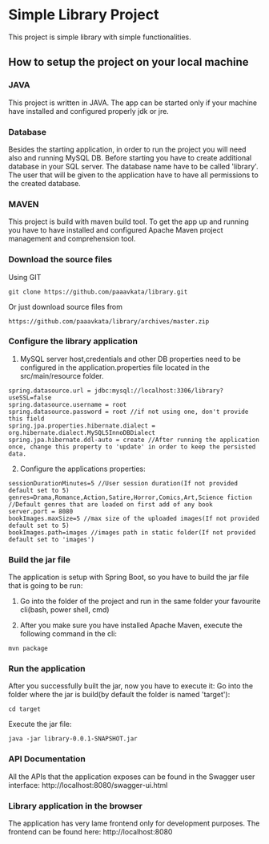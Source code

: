 # Simple Library Project

This project is simple library with simple functionalities.

## How to setup the project on your local machine 	

### JAVA

This project is written in JAVA. 
The app can be started only if your machine have installed and configured properly jdk or jre.

### Database

Besides the starting application, in order to run the project you will need also and running MySQL DB.
Before starting you have to create additional database in your SQL server.
The database name have to be called 'library'.
The user that will be given to the application have to have all permissions to the created database.

### MAVEN

This project is build with maven build tool. 
To get the app up and running you have to have installed and configured Apache Maven project management and comprehension tool.

### Download the source files
Using GIT
```
git clone https://github.com/paaavkata/library.git
```

Or just download source files from 
```
https://github.com/paaavkata/library/archives/master.zip
```
### Configure the library application

1. MySQL server host,credentials and other DB properties need to be configured in the application.properties file located in the src/main/resource folder.

```
spring.datasource.url = jdbc:mysql://localhost:3306/library?useSSL=false
spring.datasource.username = root
spring.datasource.password = root //if not using one, don't provide this field
spring.jpa.properties.hibernate.dialect = org.hibernate.dialect.MySQL5InnoDBDialect
spring.jpa.hibernate.ddl-auto = create //After running the application once, change this property to 'update' in order to keep the persisted data.
```

2. Configure the applications properties:
```
sessionDurationMinutes=5 //User session duration(If not provided default set to 5)
genres=Drama,Romance,Action,Satire,Horror,Comics,Art,Science fiction //Default genres that are loaded on first add of any book
server.port = 8080
bookImages.maxSize=5 //max size of the uploaded images(If not provided default set to 5)
bookImages.path=images //images path in static folder(If not provided default set to 'images')
```

### Build the jar file

The application is setup with Spring Boot, so you have to build the jar file that is going to be run:
1. Go into the folder of the project and run in the same folder your favourite cli(bash, power shell, cmd)

2. After you make sure you have installed Apache Maven, execute the following command in the cli:
```
mvn package
```

### Run the application

After you successfully built the jar, now you have to execute it:
Go into the folder where the jar is build(by default the folder is named 'target'):
```
cd target
```

Execute the jar file:
```
java -jar library-0.0.1-SNAPSHOT.jar
```

### API Documentation

All the APIs that the application exposes can be found in the Swagger user interface: http://localhost:8080/swagger-ui.html

### Library application in the browser

The application has very lame frontend only for development purposes. The frontend can be found here: http://localhost:8080
